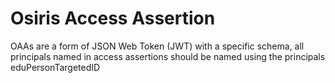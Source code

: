 # Osiris Access Assertion

OAAs are a form of JSON Web Token (JWT) with a specific schema, all principals named in access assertions should be
named using the principals eduPersonTargetedID 

